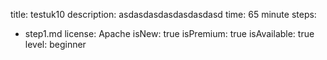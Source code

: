 title: testuk10
description: asdasdasdasdasdasdasd
time: 65 minute
steps:
  - step1.md
license: Apache
isNew: true
isPremium: true
isAvailable: true
level: beginner
